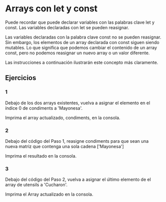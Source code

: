 # Arrays con let y const

Puede recordar que puede declarar variables con las palabras clave let y const. Las variables declaradas con let se pueden reasignar.

Las variables declaradas con la palabra clave const no se pueden reasignar. Sin embargo, los elementos de un array declarada con const siguen siendo mutables. Lo que significa que podemos cambiar el contenido de un array const, pero no podemos reasignar un nuevo array o un valor diferente.

Las instrucciones a continuación ilustrarán este concepto más claramente.

## Ejercicios

### 1

Debajo de los dos arrays existentes, vuelva a asignar el elemento en el índice 0 de condiments a 'Mayonesa'.

Imprima el array actualizado, condiments, en la consola.

### 2

Debajo del código del Paso 1, reasigne condiments para que sean una nueva matriz que contenga una sola cadena ['Mayonesa']

Imprima el resultado en la consola.

### 3

Debajo del código del Paso 2, vuelva a asignar el último elemento de el array de utensils a 'Cucharon'.

Imprima el Array actualizado en la consola.